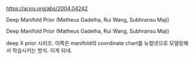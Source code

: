 https://arxiv.org/abs/2004.04242

Deep Manifold Prior (Matheus Gadelha, Rui Wang, Subhransu Maji)

Deep Manifold Prior (Matheus Gadelha, Rui Wang, Subhransu Maji)

deep X prior 시리즈. 이쪽은 manifold의 coordinate chart를 뉴럴넷으로 모델링해서 학습시키는 방식. 이게 되네.